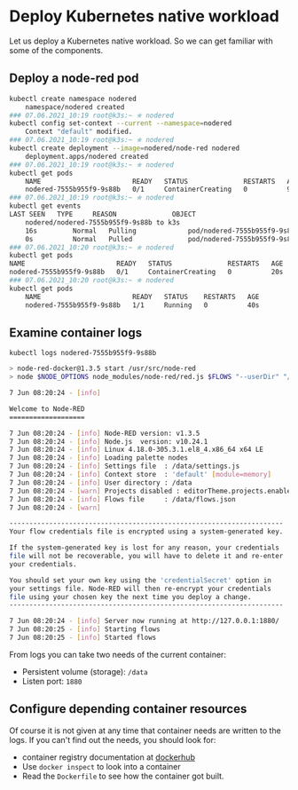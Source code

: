 # Deploy Kubernetes native workload
Let us deploy a Kubernetes native workload.
So we can get familiar with some of the components.

## Deploy a node-red pod
```bash
kubectl create namespace nodered
	namespace/nodered created
### 07.06.2021_10:19 root@k3s:~ ✯ nodered 
kubectl config set-context --current --namespace=nodered
	Context "default" modified.
### 07.06.2021_10:19 root@k3s:~ ✯ nodered 
kubectl create deployment --image=nodered/node-red nodered
	deployment.apps/nodered created
### 07.06.2021_10:19 root@k3s:~ ✯ nodered 
kubectl get pods
	NAME                       READY   STATUS              RESTARTS   AGE
	nodered-7555b955f9-9s88b   0/1     ContainerCreating   0          9s
### 07.06.2021_10:19 root@k3s:~ ✯ nodered 
kubectl get events
LAST SEEN   TYPE     REASON              OBJECT                          MESSAGE
	nodered/nodered-7555b955f9-9s88b to k3s
	16s         Normal   Pulling             pod/nodered-7555b955f9-9s88b    Pulling image "nodered/node-red"
	0s          Normal   Pulled              pod/nodered-7555b955f9-9s88b    Successfully pulled image "nodered/node-red" in 15.644227527s
### 07.06.2021_10:20 root@k3s:~ ✯ nodered 
kubectl get pods
NAME                       READY   STATUS              RESTARTS   AGE
nodered-7555b955f9-9s88b   0/1     ContainerCreating   0          20s
### 07.06.2021_10:20 root@k3s:~ ✯ nodered 
kubectl get pods
	NAME                       READY   STATUS    RESTARTS   AGE
	nodered-7555b955f9-9s88b   1/1     Running   0          40s
```
  
## Examine container logs

    kubectl logs nodered-7555b955f9-9s88b 

```bash
> node-red-docker@1.3.5 start /usr/src/node-red
> node $NODE_OPTIONS node_modules/node-red/red.js $FLOWS "--userDir" "/data"

7 Jun 08:20:24 - [info] 

Welcome to Node-RED
===================

7 Jun 08:20:24 - [info] Node-RED version: v1.3.5
7 Jun 08:20:24 - [info] Node.js  version: v10.24.1
7 Jun 08:20:24 - [info] Linux 4.18.0-305.3.1.el8_4.x86_64 x64 LE
7 Jun 08:20:24 - [info] Loading palette nodes
7 Jun 08:20:24 - [info] Settings file  : /data/settings.js
7 Jun 08:20:24 - [info] Context store  : 'default' [module=memory]
7 Jun 08:20:24 - [info] User directory : /data
7 Jun 08:20:24 - [warn] Projects disabled : editorTheme.projects.enabled=false
7 Jun 08:20:24 - [info] Flows file     : /data/flows.json
7 Jun 08:20:24 - [warn] 

---------------------------------------------------------------------
Your flow credentials file is encrypted using a system-generated key.

If the system-generated key is lost for any reason, your credentials
file will not be recoverable, you will have to delete it and re-enter
your credentials.

You should set your own key using the 'credentialSecret' option in
your settings file. Node-RED will then re-encrypt your credentials
file using your chosen key the next time you deploy a change.
---------------------------------------------------------------------

7 Jun 08:20:24 - [info] Server now running at http://127.0.0.1:1880/
7 Jun 08:20:25 - [info] Starting flows
7 Jun 08:20:25 - [info] Started flows
```

From logs you can take two needs of the current container:
- Persistent volume (storage): `/data`
- Listen port: `1880`

## Configure depending container resources
Of course it is not given at any time that container needs are written to the logs.
If you can't find out the needs, you should look for:
- container registry documentation at  [dockerhub](https://hub.docker.com/r/nodered/node-red)
- Use `docker inspect` to look into a container
- Read the `Dockerfile` to see how the container got built.


<!--stackedit_data:
eyJoaXN0b3J5IjpbLTE2NDEwMzM2NzFdfQ==
-->